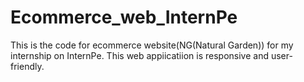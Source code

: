 # Ecommerce_web_InternPe
This is the code for ecommerce website(NG(Natural Garden)) for my internship on InternPe.
This web appiicatiion is responsive and user-friendly.
